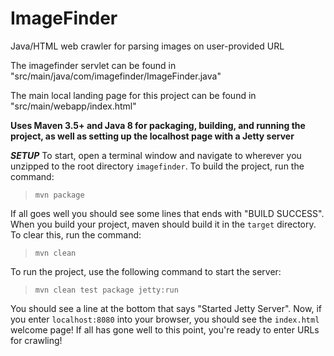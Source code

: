 # ImageFinder
Java/HTML web crawler for parsing images on user-provided URL


The imagefinder servlet can be found in "src/main/java/com/imagefinder/ImageFinder.java"

The main local landing page for this project can be found in "src/main/webapp/index.html"

**Uses Maven 3.5+ and Java 8 for packaging, building, and running the project, as well as setting up the localhost page with 
a Jetty server**

***SETUP***
To start, open a terminal window and navigate to wherever you unzipped to the root directory `imagefinder`. To build the project, run the command:

>`mvn package`

If all goes well you should see some lines that ends with "BUILD SUCCESS". When you build your project, maven should build it in the `target` directory. To clear this, run the command:

>`mvn clean`

To run the project, use the following command to start the server:

>`mvn clean test package jetty:run`

You should see a line at the bottom that says "Started Jetty Server". Now, if you enter `localhost:8080` into your browser, you should see the `index.html` welcome page! If all has gone well to this point, you're ready to enter URLs for crawling!
